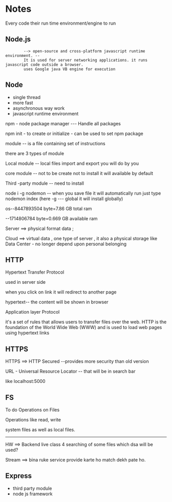 # Notes

Every code their run time environment/engine to run

## Node.js

            --> open-source and cross-platform javascript runtime environment. --
            It is used for server networking applications. it runs javascript code outside a browser.
            uses Google java VB engine for execution

## Node

- single thread
- more fast
- asynchronous way work
- javascript runtime environment

npm - node package manager --- Handle all packages

npm init - to create or initialize - can be used to set npm package

module -- is a file containing set of instructions

there are 3 types of module

Local module  -- local files import and export you will do by you

core module  -- not to be create not to install it will available by default

Third -party module -- need to install

node i -g nodemon -- when you save file it will automatically run just type nodemon index (here -g --- global it will install globally)

os--8447893504 byte=7.86 GB total ram

  --1714806784 byte=0.669 GB available ram

Server ==> physical format data ;

Cloud ==> virtual data , one type of server , it also a physical storage like Data Center -
          no longer depend upon personal belonging

## HTTP

 Hypertext Transfer Protocol

 used in server side

 when you click on link it will redirect to another page

 hypertext-- the content will be shown in browser

 Application layer Protocol

  it's a set of rules that allows users to transfer files over the web. HTTP is the foundation of the World Wide Web (WWW) and is used to load web pages using hypertext links

## HTTPS

HTTPS ==> HTTP Secured --provides more security than old version

URL - Universal Resource Locator -- that will be in search bar

like localhost:5000

## FS

To do Operations on Files

Operations like read, write

system files as well as local files.

---

HW ==> Backend live class 4
       searching of some files which dsa will be used?

Stream ==> bina ruke service provide karte ho match dekh pate ho.

## Express

- third party module
- node js framework
